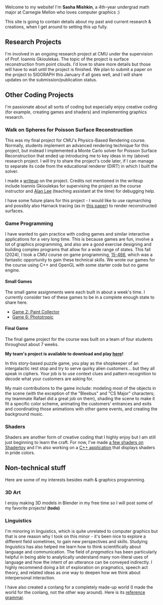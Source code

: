Welcome to my website! I'm **Sasha Mishkin**, a 4th-year undergrad math major at Carnegie Mellon who loves computer graphics :)

This site is going to contain details about my past and current research & creations, when I get around to setting this up fully.

## Research Projects
I'm involved in an ongoing research project at CMU under the supervision of Prof. Ioannis Gkioulekas. The topic of the project is surface reconstruction from point clouds. I'd love to share more details but those will have to wait until the project is finished. We plan to submit a paper on the project to SIGGRAPH this January if all goes well, and I will share updates on the submission/publication status.

## Other Coding Projects
I'm passionate about all sorts of coding but especially enjoy creative coding (for example, creating games and shaders) and implementing graphics research.

### Walk on Spheres for Poisson Surface Reconstruction
This was my final project for CMU's Physics-Based Rendering course. Normally, students implement an advanced rendering technique for this project, but instead I implemented a Monte Carlo solver for Poisson Surface Reconstruction that ended up introducing me to key ideas in my (above) research project. I will try to share the project's code later, if I can manage to separate its code from the educational renderer (DIRT) in which I built the solver.

I made a [writeup](https://github.com/sasha-of-the-pixels/aboutme/blob/main/15_468_Report_sasha_noteaser.pdf) on the project. Credits not mentioned in the writeup include Ioannis Gkioulekas for supervising the project as the course instructor and [Alan Lee](https://github.com/Alan7996) (teaching assistant at the time) for debugging help.

I have some future plans for this project - I would like to use raymarching and possibly also Harnack tracing (as in [this paper](https://markjgillespie.com/Research/harnack-tracing/index.html)) to render reconstructed surfaces.

### Game Programming
I have wanted to gain practice with coding games and similar interactive applications for a very long time. This is because games are fun, involve a lot of graphics programming, and also are a good exercise designing and building complex programs that allow for a wide range of states. This fall (2024), I took a CMU course on game programming, [15-466](http://graphics.cs.cmu.edu/courses/15-466-f24/), which was a fantastic opportunity to gain these technical skills. We wrote our games for the course using C++ and OpenGL with some starter code but no game engine.
#### Small Games
The small game assignments were each built in about a week's time. I currently consider two of these games to be in a complete enough state to share here.
- [Game 2: Paint Collector](https://github.com/sasha-of-the-pixels/15-466-game-2-paint-collector)
- [Game 6: Phototropic](https://github.com/sasha-of-the-pixels/15-466-game-6-phototropic)

#### Final Game
The final game project for the course was built on a team of four students throughout about 7 weeks.

**My team's project is available to download and play [here](https://emilyamspoker.itch.io/code-shop)!**

In this story-based puzzle game, you play as the shopkeeper of an intergalactic rest stop and try to serve quirky alien customers... but they all speak in ciphers. Your job is to use context clues and pattern recognition to decode what your customers are asking for.

My main contributions to the game include: modeling most of the objects in the scene (with the exception of the "Bleebus" and "CS Major" characters; my teammate Rafael did a great job on them), shading the scene to make it fit a specific color scheme, animating the customers' entrances and exits and coordinating those animations with other game events, and creating the background music.

### Shaders
Shaders are another form of creative coding that I highly enjoy but I am still just beginning to learn the craft. For now, I've made [a few shaders on Shadertoy](https://www.shadertoy.com/user/Lumgol) and I'm also working on a [C++ application](https://github.com/sasha-of-the-pixels/soho-wall-projection) that displays shaders in pride colors.

## Non-technical stuff
Here are some of my interests besides math & graphics programming.

### 3D Art
I enjoy making 3D models in Blender in my free time so I will post some of my favorite projects! **(todo)**

### Linguistics
I'm minoring in linguistics, which is quite unrelated to computer graphics but that is one reason why I took on this minor - it's been nice to explore a different field sometimes, to gain new perspectives and skills. Studying linguistics has also helped me learn how to think scientifically about language and communication. The field of _pragmatics_ has been particularly helpful in being able to analytically understand many non-literal uses of language and how the intent of an utterance can be conveyed indirectly. I highly recommend doing a bit of exploration on pragmatics, speech act theory, and related ideas as one way to deepen how we think about interpersonal interaction.

I have also created a conlang for a completely made-up world (I made the world for the conlang, not the other way around). Here is its [reference grammar](https://docs.google.com/document/d/1C34JuXwt_WIrzPcyRhQUuYlwHh2A60mdIImFoau8Xic/edit?usp=sharing).
